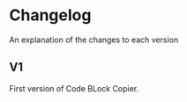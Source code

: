 # Changelog

An explanation of the changes to each version

## V1

First version of Code BLock Copier.
